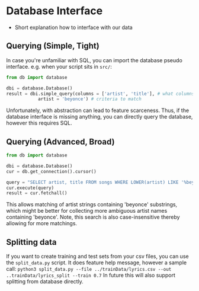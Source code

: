 # Database Interface

* Short explanation how to interface with our data

## Querying (Simple, Tight)
In case you're unfamiliar with SQL, you can import the database pseudo interface.
e.g. when your script sits in `src/`:

```python
from db import database

dbi = database.Database()
result = dbi.simple_query(columns = ['artist', 'title'], # what columns to select
            artist = 'beyonce') # criteria to match
```

Unfortunately, with abstraction can lead to feature scarceness. Thus, if the database interface is missing anything, you can directly query the database, however this requires SQL.

## Querying (Advanced, Broad)

```python
from db import database

dbi = database.Database()
cur = db.get_connection().cursor()

query = "SELECT artist, title FROM songs WHERE LOWER(artist) LIKE '%beyonce%';"
cur.execute(query)
result = cur.fetchall()
```

This allows matching of artist strings containing 'beyonce' substrings, which might be better for collecting more ambiguous artist names containing 'beyonce'. Note, this search is also case-insensitive thereby allowing for more matchings.

## Splitting data

If you want to create training and test sets from your csv files, you can use the `split_data.py` script. It does feature help message, however a sample call:
`python3 split_data.py --file ../trainData/lyrics.csv --out ..trainData/lyrics_split --train 0.7`
In future this will also support splitting from database directly.
